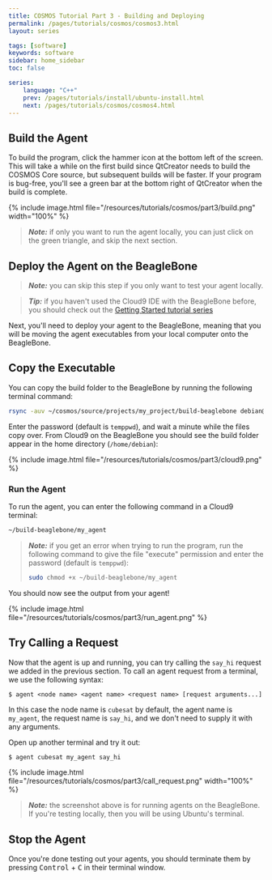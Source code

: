 ```yaml
---
title: COSMOS Tutorial Part 3 - Building and Deploying
permalink: /pages/tutorials/cosmos/cosmos3.html
layout: series

tags: [software]
keywords: software
sidebar: home_sidebar
toc: false

series:
    language: "C++"
    prev: /pages/tutorials/install/ubuntu-install.html
    next: /pages/tutorials/cosmos/cosmos4.html
---
```


## Build the Agent
To build the program, click the hammer icon at the bottom left of the screen. This will take a while on the first build since QtCreator needs to build the COSMOS Core source, but subsequent builds will be faster. If your program is bug-free, you'll see a green bar at the bottom right of QtCreator when the build is complete.

{% include image.html file="/resources/tutorials/cosmos/part3/build.png" width="100%" %}

> **_Note:_** if only you want to run the agent locally, you can just click on the green triangle, and skip the next section.

## Deploy the Agent on the BeagleBone

> **_Note:_** you can skip this step if you only want to test your agent locally.

> **_Tip:_** if you haven't used the Cloud9 IDE with the BeagleBone before, you should check out the
> [Getting Started tutorial series]({{site.folder_tutorials_setup}}/setup1.html)

Next, you'll need to deploy your agent to the BeagleBone, meaning that you will be moving the agent executables from your local computer onto the BeagleBone.

## Copy the Executable

You can copy the build folder to the BeagleBone by running the following terminal command:

```bash
rsync -auv ~/cosmos/source/projects/my_project/build-beaglebone debian@beaglebone.local:/home/debian
```

Enter the password (default is `temppwd`), and wait a minute while the files copy over. From Cloud9 on the BeagleBone you should see the build folder appear in the home directory (`/home/debian`):

{% include image.html file="/resources/tutorials/cosmos/part3/cloud9.png" %}

### Run the Agent


To run the agent, you can enter the following command in a Cloud9 terminal:

```bash
~/build-beaglebone/my_agent
```

> **_Note:_** if you get an error when trying to run the program, run the following command to give the file "execute" permission and enter the password (default is `temppwd`):
> ```bash
> sudo chmod +x ~/build-beaglebone/my_agent
> ```

You should now see the output from your agent!


{% include image.html file="/resources/tutorials/cosmos/part3/run_agent.png" %}


## Try Calling a Request

Now that the agent is up and running, you can try calling the `say_hi` request we added in the previous section.
To call an agent request from a terminal, we use the following syntax:

```
$ agent <node name> <agent name> <request name> [request arguments...]
```

In this case the node name is `cubesat` by default, the agent name is `my_agent`, the request name is `say_hi`, and
we don't need to supply it with any arguments.


Open up another terminal and try it out:

```bash
$ agent cubesat my_agent say_hi
```

{% include image.html file="/resources/tutorials/cosmos/part3/call_request.png" width="100%" %}

> **_Note:_** the screenshot above is for running agents on the BeagleBone. If you're testing locally, then
> you will be using Ubuntu's terminal.

## Stop the Agent

Once you're done testing out your agents, you should terminate them by pressing
<kbd>Control</kbd> + <kbd>C</kbd> in their terminal window.
